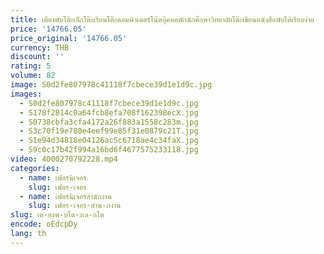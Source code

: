 ```yaml
---
title: เตียงพับโต๊ะเล็กโต๊ะเรียนโต๊ะคอมพิวเตอร์โน๊ตบุ๊คหอพักนักศึกษาวิทยาลัยโต๊ะเขียนหนังสือพับได้เรียบง่าย
price: '14766.05'
price_original: '14766.05'
currency: THB
discount: ''
rating: 5
volume: 82
image: S0d2fe807978c41118f7cbece39d1e1d9c.jpg
images:
  - S0d2fe807978c41118f7cbece39d1e1d9c.jpg
  - S178f2814c0a64fcb8efa708f162398ecX.jpg
  - S0738cbfa3cfa4172a26f883a1558c283m.jpg
  - S3c70f19e780e4eef99e85f31e0879c21T.jpg
  - S1e94d34818e04126ac5c6718ae4c34faX.jpg
  - S9c0c17b42f994a16bd6f4677575233118.jpg
video: 4000270792228.mp4
categories:
  - name: เฟอร์นิเจอร์
    slug: เฟอร-เจอร
  - name: เฟอร์นิเจอร์สำนักงาน
    slug: เฟอร-เจอร-สำน-กงาน
slug: เต-ยงพ-บโต-ะเล-กโต
encode: oEdcpDy
lang: th
---
```

  